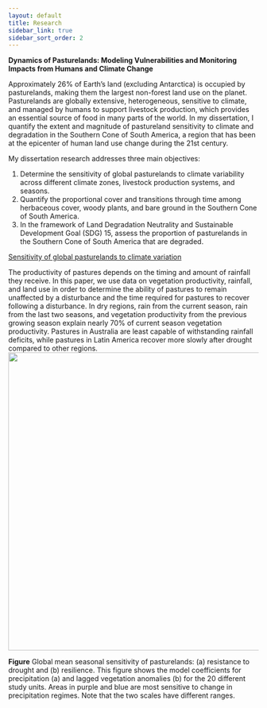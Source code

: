 ```yaml
---
layout: default
title: Research
sidebar_link: true
sidebar_sort_order: 2
---
```


<b>Dynamics of Pasturelands: Modeling Vulnerabilities and Monitoring Impacts from Humans and Climate Change</b><br>

Approximately 26% of Earth’s land (excluding Antarctica) is occupied by pasturelands, making them the largest non-forest land use on the planet. Pasturelands are globally extensive, heterogeneous, sensitive to climate, and managed by humans to support livestock production, which provides an essential source of food in many parts of the world. In my dissertation, I quantify the extent and magnitude of pastureland sensitivity to climate and degradation in the Southern Cone of South America, a region that has been at the epicenter of human land use change during the 21st century.

My dissertation research addresses three main objectives: 

1. Determine the sensitivity of global pasturelands to climate variability across different climate zones, livestock production systems, and seasons. 
2. Quantify the proportional cover and transitions through time among herbaceous cover, woody plants, and bare ground in the Southern Cone of South America. 
3. In the framework of Land Degradation Neutrality and Sustainable Development Goal (SDG) 15, assess the proportion of pasturelands in the Southern Cone of South America that are degraded. 

<p><a href="https://agupubs.onlinelibrary.wiley.com/doi/full/10.1029/2019EF001316">Sensitivity of global pasturelands to climate variation</a><br>
<p> The productivity of pastures depends on the timing and amount of rainfall they receive. In this paper, we use data on vegetation productivity, rainfall, and land use in order to determine the ability of pastures to remain unaffected by a disturbance and the time required for pastures to recover following a disturbance. In dry regions, rain from the current season, rain from the last two seasons, and vegetation productivity from the previous growing season explain nearly 70% of current season vegetation productivity. Pastures in Australia are least capable of withstanding rainfall deficits, while pastures in Latin America recover more slowly after drought compared to other regions.<br>
	
<img style="float: center;" src="../images/Figure5_new_full.png" width="800" height="600">

<b>Figure</b> Global mean seasonal sensitivity of pasturelands: (a) resistance to drought and (b) resilience. This figure shows the model coefficients for precipitation (a) and lagged vegetation anomalies (b) for the 20 different study units. Areas in purple and blue are most sensitive to change in precipitation regimes. Note that the two scales have different ranges.
			

